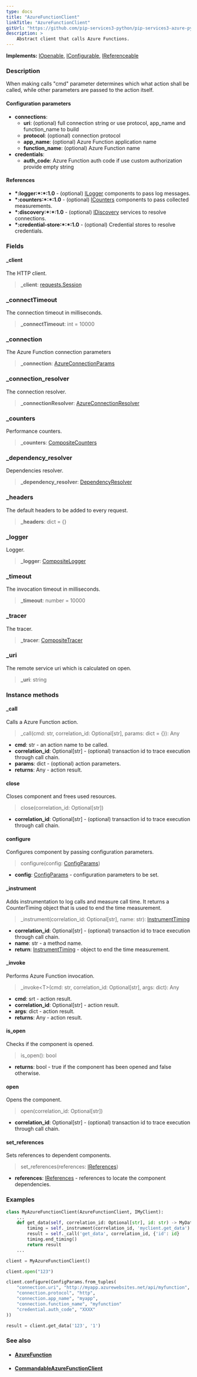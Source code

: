```yaml
---
type: docs
title: "AzureFunctionClient"
linkTitle: "AzureFunctionClient"
gitUrl: "https://github.com/pip-services3-python/pip-services3-azure-python"
description: >
    Abstract client that calls Azure Functions.
---
```


**Implements:** [IOpenable](../../../commons/run/iopenable), [IConfigurable](../../../commons/config/iconfigurable), [IReferenceable](../../../commons/refer/ireferenceable)

### Description
When making calls "cmd" parameter determines which what action shall be called, while
other parameters are passed to the action itself.


#### Configuration parameters

- **connections**:                   
    - **uri**: (optional) full connection string or use protocol, app_name and function_name to build
    - **protocol**: (optional) connection protocol
    - **app_name**: (optional) Azure Function application name
    - **function_name**: (optional) Azure Function name
- **credentials**:
    - **auth_code**: Azure Function auth code if use custom authorization provide empty string

#### References
- **\*:logger:\*:\*:1.0** - (optional) [ILogger](../../../components/log/ilogger) components to pass log messages.
- **\*:counters:\*:\*:1.0** - (optional) [ICounters](../../../components/count/icounters) components to pass collected measurements.
- **\*:discovery:\*:\*:1.0** - (optional) [IDiscovery](../../../components/connect/idiscovery) services to resolve connections.
- **\*:credential-store:\*:\*:1.0** - (optional) Credential stores to resolve credentials.

### Fields

<span class="hide-title-link">

#### _client
The HTTP client.
> **_client**: [requests.Session](https://requests.readthedocs.io/en/latest/user/advanced/)

### _connectTimeout
The connection timeout in milliseconds.
> **_connectTimeout**: int = 10000

### _connection
The Azure Function connection parameters
> **_connection**: [AzureConnectionParams](../../connect/azure_connection_params)

### _connection_resolver
The connection resolver.
> **_connectionResolver**: [AzureConnectionResolver](../../connect/azure_connection_resolver)

### _counters
Performance counters.
> **_counters**: [CompositeCounters](../../../components/count/composite_counters)

### _dependency_resolver
Dependencies resolver.
> **_dependency_resolver**: [DependencyResolver](../../../commons/refer/dependency_resolver)

### _headers
The default headers to be added to every request.
> **_headers**: dict = {}

### _logger
Logger.
> **_logger**: [CompositeLogger](../../../components/log/composite_logger)

### _timeout
The invocation timeout in milliseconds.
> **_timeout**: number = 10000

### _tracer
The tracer.
> **_tracer**: [CompositeTracer](../../../components/trace/composite_tracer)

### _uri
The remote service uri which is calculated on open.
> **_uri**: string


</span>


### Instance methods

#### _call
Calls a Azure Function action.

> _call(cmd: str, correlation_id: Optional[str], params: dict = {}): Any

- **cmd**: str - an action name to be called.
- **correlation_id**: Optional[str] - (optional) transaction id to trace execution through call chain.
- **params**: dict - (optional) action parameters.
- **returns**: Any - action result.

#### close
Closes component and frees used resources.

> close(correlation_id: Optional[str])

- **correlation_id**: Optional[str] - (optional) transaction id to trace execution through call chain.


#### configure
Configures component by passing configuration parameters.

> configure(config: [ConfigParams](../../../commons/config/config_params))

- **config**: [ConfigParams](../../../commons/config/config_params) - configuration parameters to be set.


#### _instrument
Adds instrumentation to log calls and measure call time.
It returns a CounterTiming object that is used to end the time measurement.

> _instrument(correlation_id: Optional[str], name: str): [InstrumentTiming](../../../rpc/services/instrument_timing)

- **correlation_id**: Optional[str] - (optional) transaction id to trace execution through call chain.
- **name**: str - a method name.
- **return**: [InstrumentTiming](../../../rpc/services/instrument_timing) - object to end the time measurement.


#### _invoke
Performs Azure Function invocation.

> _invoke\<T\>(cmd: str, correlation_id: Optional[str], args: dict): Any

- **cmd**: srt - action result.
- **correlation_id**: Optional[str] - action result.
- **args**: dict - action result.
- **returns**: Any - action result.


#### is_open
Checks if the component is opened.

> is_open(): bool

- **returns**: bool - true if the component has been opened and false otherwise.


#### open
Opens the component.

> open(correlation_id: Optional[str])

- **correlation_id**: Optional[str] - (optional) transaction id to trace execution through call chain.

#### set_references
Sets references to dependent components.

> set_references(references: [IReferences](../../../commons/refer/ireferences))

- **references**: [IReferences](../../../commons/refer/ireferences) - references to locate the component dependencies. 



### Examples

```python
class MyAzureFunctionClient(AzureFunctionClient, IMyClient):
    ...
    def get_data(self, correlation_id: Optional[str], id: str) -> MyData:
        timing = self._instrument(correlation_id, 'myclient.get_data')
        result = self._call('get_data', correlation_id, {'id': id}
        timing.end_timing()
        return result
    ...

client = MyAzureFunctionClient()

client.open("123")

client.configure(ConfigParams.from_tuples(
    "connection.uri", "http://myapp.azurewebsites.net/api/myfunction",
    "connection.protocol", "http",
    "connection.app_name", "myapp",
    "connection.function_name", "myfunction"
    "credential.auth_code", "XXXX"
))

result = client.get_data('123', '1')
```


### See also
- #### [AzureFunction](../../containers/azure_function/)
- #### [CommandableAzureFunctionClient](../commandable_azure_function_client)
